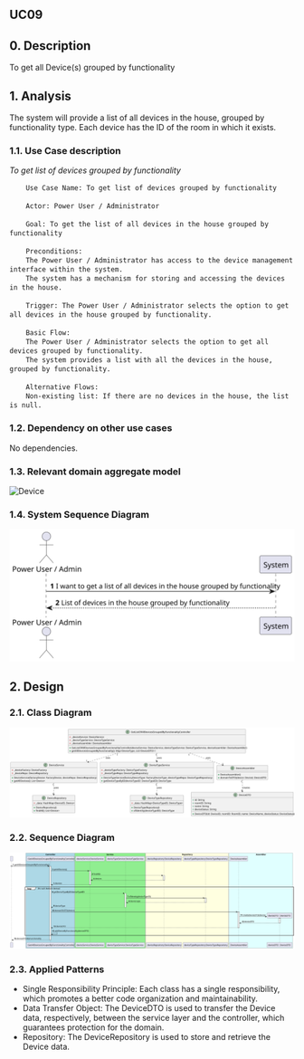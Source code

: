 ## UC09 

## 0. Description

To get all Device(s) grouped by functionality

## 1. Analysis
The system will provide a list of all devices in the house, grouped by functionality type.
Each device has the ID of the room in which it exists.

### 1.1. Use Case description
_To get list of devices grouped by functionality_
    
        Use Case Name: To get list of devices grouped by functionality
    
        Actor: Power User / Administrator
    
        Goal: To get the list of all devices in the house grouped by functionality
    
        Preconditions:
        The Power User / Administrator has access to the device management interface within the system.
        The system has a mechanism for storing and accessing the devices in the house.

        Trigger: The Power User / Administrator selects the option to get all devices in the house grouped by functionality.
    
        Basic Flow:
        The Power User / Administrator selects the option to get all devices grouped by functionality.
        The system provides a list with all the devices in the house, grouped by functionality.
    
        Alternative Flows:
        Non-existing list: If there are no devices in the house, the list is null.

### 1.2. Dependency on other use cases
No dependencies.

### 1.3. Relevant domain aggregate model 
![Device](../../ooa/4.agreggateModels/Device.svg)

### 1.4. System Sequence Diagram
![System Sequence Diagram](./artifacts/uc09_SSD_v1.svg)

## 2. Design

### 2.1. Class Diagram
![ClassDiagram](artifacts/uc09_CD_v2.svg)

### 2.2. Sequence Diagram
![SequenceDiagram](artifacts/uc09_SD_v2.svg)

### 2.3. Applied Patterns
- Single Responsibility Principle: Each class has a single responsibility, which promotes a better code organization 
and maintainability.
- Data Transfer Object: The DeviceDTO is used to transfer the Device 
data, respectively, between the service layer and the controller, which guarantees protection for the domain.
- Repository: The DeviceRepository is used to store and retrieve the Device data.
